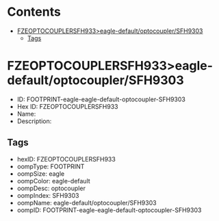 



Contents
========

* [FZEOPTOCOUPLERSFH933>eagle-default/optocoupler/SFH9303](#fzeoptocouplersfh933eagle-defaultoptocouplersfh9303)
	* [Tags](#tags)

# FZEOPTOCOUPLERSFH933>eagle-default/optocoupler/SFH9303

- ID: FOOTPRINT-eagle-eagle-default-optocoupler-SFH9303
- Hex ID: FZEOPTOCOUPLERSFH933
- Name: 
- Description: 

## Tags

- hexID: FZEOPTOCOUPLERSFH933
- oompType: FOOTPRINT
- oompSize: eagle
- oompColor: eagle-default
- oompDesc: optocoupler
- oompIndex: SFH9303
- oompName: eagle-default/optocoupler/SFH9303
- oompID: FOOTPRINT-eagle-eagle-default-optocoupler-SFH9303
